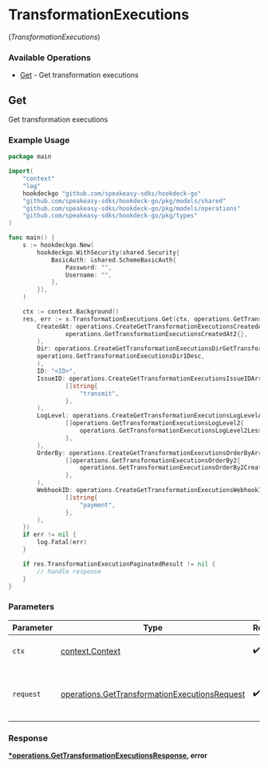 # TransformationExecutions
(*TransformationExecutions*)

### Available Operations

* [Get](#get) - Get transformation executions

## Get

Get transformation executions

### Example Usage

```go
package main

import(
	"context"
	"log"
	hookdeckgo "github.com/speakeasy-sdks/hookdeck-go"
	"github.com/speakeasy-sdks/hookdeck-go/pkg/models/shared"
	"github.com/speakeasy-sdks/hookdeck-go/pkg/models/operations"
	"github.com/speakeasy-sdks/hookdeck-go/pkg/types"
)

func main() {
    s := hookdeckgo.New(
        hookdeckgo.WithSecurity(shared.Security{
            BasicAuth: &shared.SchemeBasicAuth{
                Password: "",
                Username: "",
            },
        }),
    )

    ctx := context.Background()
    res, err := s.TransformationExecutions.Get(ctx, operations.GetTransformationExecutionsRequest{
        CreatedAt: operations.CreateGetTransformationExecutionsCreatedAtGetTransformationExecutionsCreatedAt2(
                operations.GetTransformationExecutionsCreatedAt2{},
        ),
        Dir: operations.CreateGetTransformationExecutionsDirGetTransformationExecutionsDir1(
        operations.GetTransformationExecutionsDir1Desc,
        ),
        ID: "<ID>",
        IssueID: operations.CreateGetTransformationExecutionsIssueIDArrayOfstr(
                []string{
                    "transmit",
                },
        ),
        LogLevel: operations.CreateGetTransformationExecutionsLogLevelArrayOfgetTransformationExecutionsLogLevel2(
                []operations.GetTransformationExecutionsLogLevel2{
                    operations.GetTransformationExecutionsLogLevel2LessThanNilGreaterThan,
                },
        ),
        OrderBy: operations.CreateGetTransformationExecutionsOrderByArrayOfgetTransformationExecutionsOrderBy2(
                []operations.GetTransformationExecutionsOrderBy2{
                    operations.GetTransformationExecutionsOrderBy2CreatedAt,
                },
        ),
        WebhookID: operations.CreateGetTransformationExecutionsWebhookIDArrayOfstr(
                []string{
                    "payment",
                },
        ),
    })
    if err != nil {
        log.Fatal(err)
    }

    if res.TransformationExecutionPaginatedResult != nil {
        // handle response
    }
}
```

### Parameters

| Parameter                                                                                                      | Type                                                                                                           | Required                                                                                                       | Description                                                                                                    |
| -------------------------------------------------------------------------------------------------------------- | -------------------------------------------------------------------------------------------------------------- | -------------------------------------------------------------------------------------------------------------- | -------------------------------------------------------------------------------------------------------------- |
| `ctx`                                                                                                          | [context.Context](https://pkg.go.dev/context#Context)                                                          | :heavy_check_mark:                                                                                             | The context to use for the request.                                                                            |
| `request`                                                                                                      | [operations.GetTransformationExecutionsRequest](../../models/operations/gettransformationexecutionsrequest.md) | :heavy_check_mark:                                                                                             | The request object to use for the request.                                                                     |


### Response

**[*operations.GetTransformationExecutionsResponse](../../models/operations/gettransformationexecutionsresponse.md), error**

